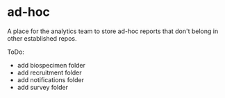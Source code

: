 # ad-hoc
A place for the analytics team to store ad-hoc reports that don't belong in other established repos.

ToDo: 
- add biospecimen folder
- add recruitment folder
- add notifications folder
- add survey folder
